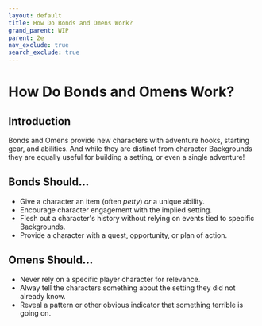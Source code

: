 ```yaml
---
layout: default
title: How Do Bonds and Omens Work?
grand_parent: WIP
parent: 2e
nav_exclude: true
search_exclude: true
---
```


# How Do Bonds and Omens Work?

## Introduction

Bonds and Omens provide new characters with adventure hooks, starting gear, and abilities. And while they are distinct from character Backgrounds they are equally useful for building a setting, or even a single adventure!

## Bonds Should...

- Give a character an item (often _petty_) _or_ a unique ability.
- Encourage character engagement with the implied setting.
- Flesh out a character's history without relying on events tied to specific Backgrounds. 
- Provide a character with a quest, opportunity, or plan of action. 

## Omens Should...

- Never rely on a specific player character for relevance.
- Alway tell the characters something about the setting they did not already know.
- Reveal a pattern or other obvious indicator that something terrible is going on. 